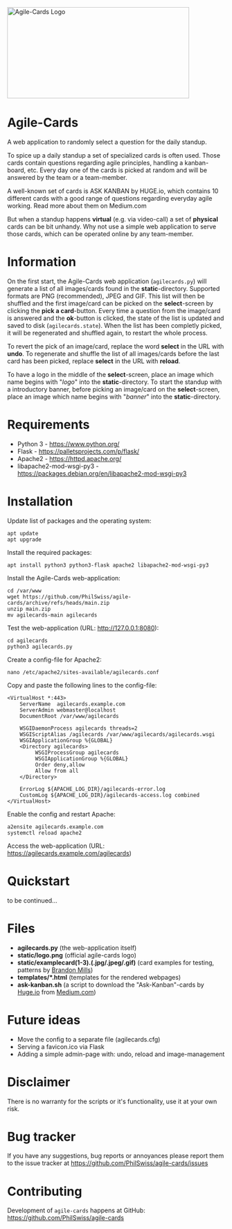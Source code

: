 <img src="https://repository-images.githubusercontent.com/735172371/d109f91e-1da7-4970-a177-91bd5a4eb5dc" alt="Agile-Cards Logo" width="420" height="210"/>

Agile-Cards
===========

A web application to randomly select a question for the daily standup.

To spice up a daily standup a set of specialized cards is often used. Those cards contain questions regarding agile principles, handling a kanban-board, etc. Every day one of the cards is picked at random and will be answered by the team or a team-member.

A well-known set of cards is ASK KANBAN by HUGE.io, which contains 10 different cards with a good range of questions regarding everyday agile working. Read more about them on Medium.com

But when a standup happens **virtual** (e.g. via video-call) a set of **physical** cards can be bit unhandy. Why not use a simple web application to serve those cards, which can be operated online by any team-member.


Information
===========

On the first start, the Agile-Cards web application (`agilecards.py`) will generate a list of all images/cards found in the **static**-directory. Supported formats are PNG (recommended), JPEG and GIF. This list will then be shuffled and the first image/card can be picked on the **select**-screen by clicking the **pick a card**-button. Every time a question from the image/card is answered and the **ok**-button is clicked, the state of the list is updated and saved to disk (`agilecards.state`). When the list has been completly picked, it will be regenerated and shuffled again, to restart the whole process.

To revert the pick of an image/card, replace the word **select** in the URL with **undo**. To regenerate and shuffle the list of all images/cards before the last card has been picked, replace **select** in the URL with **reload**.

To have a logo in the middle of the **select**-screen, place an image which name begins with "*logo*" into the **static**-directory. To start the standup with a introductory banner, before picking an image/card on the **select**-screen, place an image which name begins with "*banner*" into the **static**-directory.


Requirements
============

- Python 3 - https://www.python.org/
- Flask - https://palletsprojects.com/p/flask/
- Apache2 - https://httpd.apache.org/
- libapache2-mod-wsgi-py3 - https://packages.debian.org/en/libapache2-mod-wsgi-py3


Installation
============
Update list of packages and the operating system:

    apt update
    apt upgrade

Install the required packages:

    apt install python3 python3-flask apache2 libapache2-mod-wsgi-py3

Install the Agile-Cards web-application:

    cd /var/www
    wget https://github.com/PhilSwiss/agile-cards/archive/refs/heads/main.zip
    unzip main.zip
    mv agilecards-main agilecards

Test the web-application (URL: http://127.0.0.1:8080):

    cd agilecards
    python3 agilecards.py

Create a config-file for Apache2:

    nano /etc/apache2/sites-available/agilecards.conf

Copy and paste the following lines to the config-file:

    <VirtualHost *:443>
        ServerName  agilecards.example.com
        ServerAdmin webmaster@localhost
        DocumentRoot /var/www/agilecards
 
        WSGIDaemonProcess agilecards threads=2
        WSGIScriptAlias /agilecards /var/www/agilecards/agilecards.wsgi
        WSGIApplicationGroup %{GLOBAL}
        <Directory agilecards>
             WSGIProcessGroup agilecards
             WSGIApplicationGroup %{GLOBAL}
             Order deny,allow
             Allow from all
        </Directory>
 
        ErrorLog ${APACHE_LOG_DIR}/agilecards-error.log
        CustomLog ${APACHE_LOG_DIR}/agilecards-access.log combined
    </VirtualHost>

Enable the config and restart Apache:

    a2ensite agilecards.example.com
    systemctl reload apache2


Access the web-application (URL: https://agilecards.example.com/agilecards)
    

Quickstart
==========

to be continued...


Files
=====

* **agilecards.py** (the web-application itself)
* **static/logo.png** (official agile-cards logo)
* **static/examplecard(1-3).(.jpg/.jpeg/.gif)** (card examples for testing, patterns by [Brandon Mills](https://btmills.github.io/geopattern/geopattern.html))
* **templates/*.html** (templates for the rendered webpages)
* **ask-kanban.sh** (a script to download the "Ask-Kanban"-cards by [Huge.io](https://www.hugeio.com/) from [Medium.com](https://blog.huge.io/ending-stale-stand-ups-with-ask-kanban-64de6c084d60))


Future ideas
============

* Move the config to a separate file (agilecards.cfg)
* Serving a favicon.ico via Flask
* Adding a simple admin-page with: undo, reload and image-management


Disclaimer
==========

There is no warranty for the scripts or it's functionality, use it at your own risk.


Bug tracker
===========

If you have any suggestions, bug reports or annoyances please report them to the issue tracker at https://github.com/PhilSwiss/agile-cards/issues


Contributing
============

Development of `agile-cards` happens at GitHub: https://github.com/PhilSwiss/agile-cards
